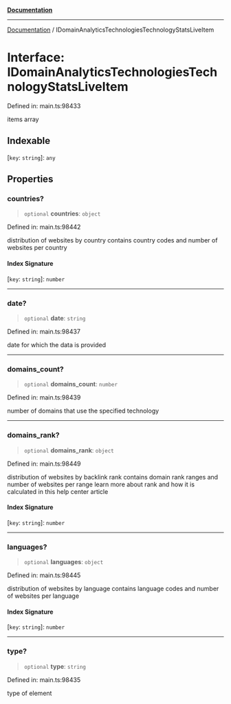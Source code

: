 [**Documentation**](../README.md)

***

[Documentation](../README.md) / IDomainAnalyticsTechnologiesTechnologyStatsLiveItem

# Interface: IDomainAnalyticsTechnologiesTechnologyStatsLiveItem

Defined in: main.ts:98433

items array

## Indexable

\[`key`: `string`\]: `any`

## Properties

### countries?

> `optional` **countries**: `object`

Defined in: main.ts:98442

distribution of websites by country
contains country codes and number of websites per country

#### Index Signature

\[`key`: `string`\]: `number`

***

### date?

> `optional` **date**: `string`

Defined in: main.ts:98437

date for which the data is provided

***

### domains\_count?

> `optional` **domains\_count**: `number`

Defined in: main.ts:98439

number of domains that use the specified technology

***

### domains\_rank?

> `optional` **domains\_rank**: `object`

Defined in: main.ts:98449

distribution of websites by backlink rank
contains domain rank ranges and number of websites per range
learn more about rank and how it is calculated in this help center article

#### Index Signature

\[`key`: `string`\]: `number`

***

### languages?

> `optional` **languages**: `object`

Defined in: main.ts:98445

distribution of websites by language
contains language codes and number of websites per language

#### Index Signature

\[`key`: `string`\]: `number`

***

### type?

> `optional` **type**: `string`

Defined in: main.ts:98435

type of element
